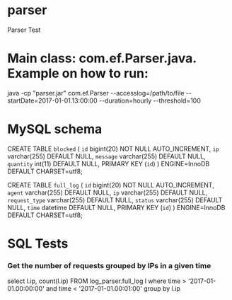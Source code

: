 # parser
Parser Test

# Main class: com.ef.Parser.java. Example on how to run:

java -cp "parser.jar" com.ef.Parser --accesslog=/path/to/file --startDate=2017-01-01.13:00:00 --duration=hourly --threshold=100 

# MySQL schema

CREATE TABLE `blocked` (
  `id` bigint(20) NOT NULL AUTO_INCREMENT,
  `ip` varchar(255) DEFAULT NULL,
  `message` varchar(255) DEFAULT NULL,
  `quantity` int(11) DEFAULT NULL,
  PRIMARY KEY (`id`)
) ENGINE=InnoDB DEFAULT CHARSET=utf8;


 CREATE TABLE `full_log` (
  `id` bigint(20) NOT NULL AUTO_INCREMENT,
  `agent` varchar(255) DEFAULT NULL,
  `ip` varchar(255) DEFAULT NULL,
  `request_type` varchar(255) DEFAULT NULL,
  `status` varchar(255) DEFAULT NULL,
  `time` datetime DEFAULT NULL,
  PRIMARY KEY (`id`)
) ENGINE=InnoDB DEFAULT CHARSET=utf8;

# SQL Tests

### Get the number of requests grouped by IPs in a given time

select l.ip, count(l.ip)  FROM log_parser.full_log l
where time > '2017-01-01.00:00:00' and time < '2017-01-01.00:01:00'
group by l.ip
